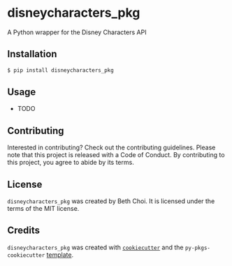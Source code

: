 # disneycharacters_pkg

A Python wrapper for the Disney Characters API

## Installation

```bash
$ pip install disneycharacters_pkg
```

## Usage

- TODO

## Contributing

Interested in contributing? Check out the contributing guidelines. Please note that this project is released with a Code of Conduct. By contributing to this project, you agree to abide by its terms.

## License

`disneycharacters_pkg` was created by Beth Choi. It is licensed under the terms of the MIT license.

## Credits

`disneycharacters_pkg` was created with [`cookiecutter`](https://cookiecutter.readthedocs.io/en/latest/) and the `py-pkgs-cookiecutter` [template](https://github.com/py-pkgs/py-pkgs-cookiecutter).

